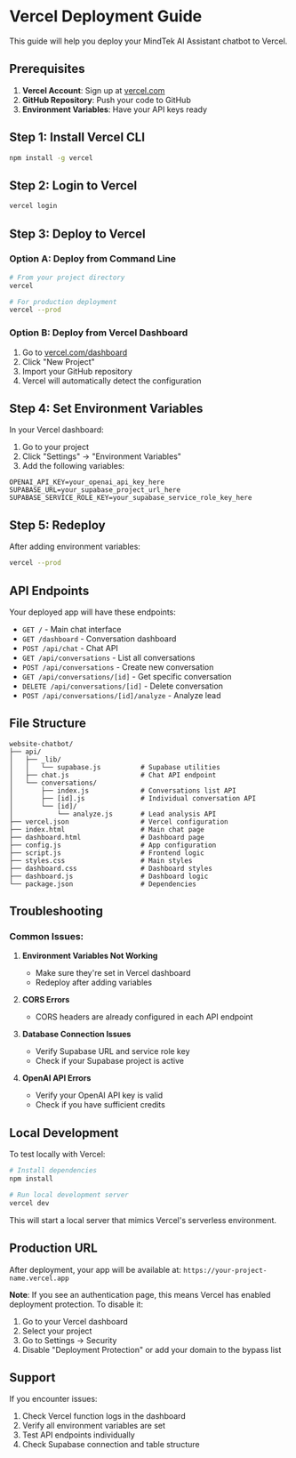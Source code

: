 # Vercel Deployment Guide

This guide will help you deploy your MindTek AI Assistant chatbot to Vercel.

## Prerequisites

1. **Vercel Account**: Sign up at [vercel.com](https://vercel.com)
2. **GitHub Repository**: Push your code to GitHub
3. **Environment Variables**: Have your API keys ready

## Step 1: Install Vercel CLI

```bash
npm install -g vercel
```

## Step 2: Login to Vercel

```bash
vercel login
```

## Step 3: Deploy to Vercel

### Option A: Deploy from Command Line
```bash
# From your project directory
vercel

# For production deployment
vercel --prod

```

### Option B: Deploy from Vercel Dashboard
1. Go to [vercel.com/dashboard](https://vercel.com/dashboard)
2. Click "New Project"
3. Import your GitHub repository
4. Vercel will automatically detect the configuration

## Step 4: Set Environment Variables

In your Vercel dashboard:
1. Go to your project
2. Click "Settings" → "Environment Variables"
3. Add the following variables:

```
OPENAI_API_KEY=your_openai_api_key_here
SUPABASE_URL=your_supabase_project_url_here
SUPABASE_SERVICE_ROLE_KEY=your_supabase_service_role_key_here
```

## Step 5: Redeploy

After adding environment variables:
```bash
vercel --prod
```

## API Endpoints

Your deployed app will have these endpoints:

- `GET /` - Main chat interface
- `GET /dashboard` - Conversation dashboard
- `POST /api/chat` - Chat API
- `GET /api/conversations` - List all conversations
- `POST /api/conversations` - Create new conversation
- `GET /api/conversations/[id]` - Get specific conversation
- `DELETE /api/conversations/[id]` - Delete conversation
- `POST /api/conversations/[id]/analyze` - Analyze lead

## File Structure

```
website-chatbot/
├── api/
│   ├── _lib/
│   │   └── supabase.js          # Supabase utilities
│   ├── chat.js                  # Chat API endpoint
│   └── conversations/
│       ├── index.js             # Conversations list API
│       ├── [id].js              # Individual conversation API
│       └── [id]/
│           └── analyze.js       # Lead analysis API
├── vercel.json                  # Vercel configuration
├── index.html                   # Main chat page
├── dashboard.html               # Dashboard page
├── config.js                    # App configuration
├── script.js                    # Frontend logic
├── styles.css                   # Main styles
├── dashboard.css                # Dashboard styles
├── dashboard.js                 # Dashboard logic
└── package.json                 # Dependencies
```

## Troubleshooting

### Common Issues:

1. **Environment Variables Not Working**
   - Make sure they're set in Vercel dashboard
   - Redeploy after adding variables

2. **CORS Errors**
   - CORS headers are already configured in each API endpoint

3. **Database Connection Issues**
   - Verify Supabase URL and service role key
   - Check if your Supabase project is active

4. **OpenAI API Errors**
   - Verify your OpenAI API key is valid
   - Check if you have sufficient credits

## Local Development

To test locally with Vercel:

```bash
# Install dependencies
npm install

# Run local development server
vercel dev
```

This will start a local server that mimics Vercel's serverless environment.

## Production URL

After deployment, your app will be available at:
`https://your-project-name.vercel.app`

**Note**: If you see an authentication page, this means Vercel has enabled deployment protection. To disable it:
1. Go to your Vercel dashboard
2. Select your project
3. Go to Settings → Security
4. Disable "Deployment Protection" or add your domain to the bypass list

## Support

If you encounter issues:
1. Check Vercel function logs in the dashboard
2. Verify all environment variables are set
3. Test API endpoints individually
4. Check Supabase connection and table structure
